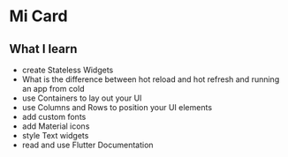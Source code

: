 # Mi Card

## What I learn

* create Stateless Widgets
* What is the difference between hot reload and hot refresh and running an app from cold
* use Containers to lay out your UI
* use Columns and Rows to position your UI elements
* add custom fonts
* add Material icons
* style Text widgets
* read and use Flutter Documentation

